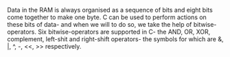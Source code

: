 Data in the RAM is always organised as a sequence of bits and eight bits come together to make one byte. C can be used to perform actions on these bits of data- and when we will to do so, we take the help of bitwise-operators. Six bitwise-operators are supported in C- the AND, OR, XOR, complement, left-shit and right-shift operators- the symbols for which are &, |, ^, -, <<, >> respectively.
